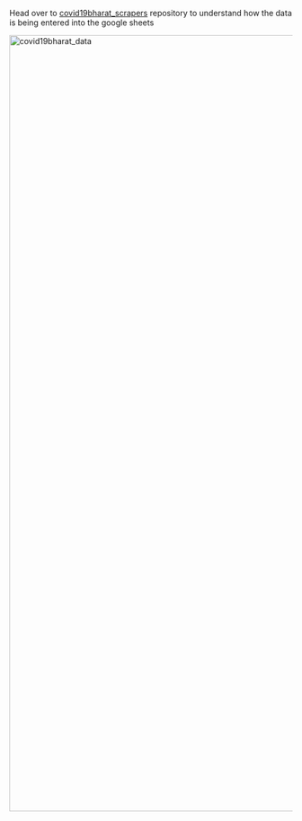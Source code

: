 Head over to [covid19bharat_scrapers](https://github.com/DataKind-BLR/covid19bharat_scrapers) repository to understand how the data is being entered into the google sheets

<img width="1378" alt="covid19bharat_data" src="https://user-images.githubusercontent.com/7732220/148912662-13ec5921-681b-40de-876b-078538475246.png">
